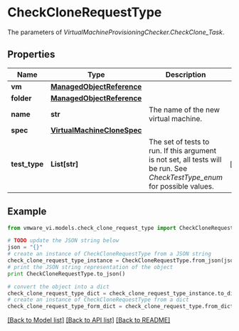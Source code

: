 # CheckCloneRequestType

The parameters of *VirtualMachineProvisioningChecker.CheckClone_Task*. 

## Properties
Name | Type | Description | Notes
------------ | ------------- | ------------- | -------------
**vm** | [**ManagedObjectReference**](ManagedObjectReference.md) |  | 
**folder** | [**ManagedObjectReference**](ManagedObjectReference.md) |  | 
**name** | **str** | The name of the new virtual machine.  | 
**spec** | [**VirtualMachineCloneSpec**](VirtualMachineCloneSpec.md) |  | 
**test_type** | **List[str]** | The set of tests to run. If this argument is not set, all tests will be run. See *CheckTestType_enum* for possible values.  | [optional] 

## Example

```python
from vmware_vi.models.check_clone_request_type import CheckCloneRequestType

# TODO update the JSON string below
json = "{}"
# create an instance of CheckCloneRequestType from a JSON string
check_clone_request_type_instance = CheckCloneRequestType.from_json(json)
# print the JSON string representation of the object
print CheckCloneRequestType.to_json()

# convert the object into a dict
check_clone_request_type_dict = check_clone_request_type_instance.to_dict()
# create an instance of CheckCloneRequestType from a dict
check_clone_request_type_form_dict = check_clone_request_type.from_dict(check_clone_request_type_dict)
```
[[Back to Model list]](../README.md#documentation-for-models) [[Back to API list]](../README.md#documentation-for-api-endpoints) [[Back to README]](../README.md)


